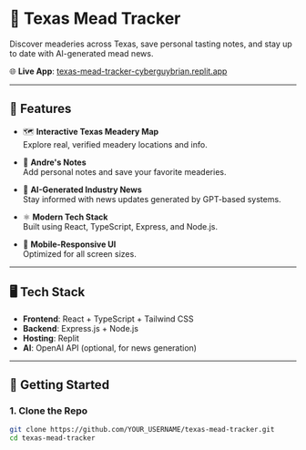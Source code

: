# 🍯 Texas Mead Tracker

Discover meaderies across Texas, save personal tasting notes, and stay up to date with AI-generated mead news.

🌐 **Live App**: [texas-mead-tracker-cyberguybrian.replit.app](https://texas-mead-tracker-cyberguybrian.replit.app)

---

## 🧭 Features

- 🗺️ **Interactive Texas Meadery Map**  
  Explore real, verified meadery locations and info.

- 📝 **Andre's Notes**  
  Add personal notes and save your favorite meaderies.

- 🧠 **AI-Generated Industry News**  
  Stay informed with news updates generated by GPT-based systems.

- ⚛️ **Modern Tech Stack**  
  Built using React, TypeScript, Express, and Node.js.

- 📱 **Mobile-Responsive UI**  
  Optimized for all screen sizes.

---

## 🖥️ Tech Stack

- **Frontend**: React + TypeScript + Tailwind CSS  
- **Backend**: Express.js + Node.js  
- **Hosting**: Replit  
- **AI**: OpenAI API (optional, for news generation)

---

## 🚀 Getting Started

### 1. Clone the Repo

```bash
git clone https://github.com/YOUR_USERNAME/texas-mead-tracker.git
cd texas-mead-tracker


